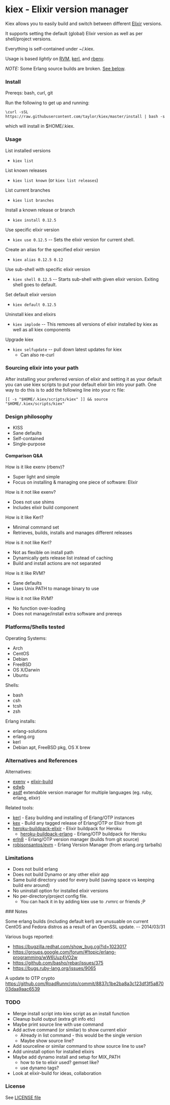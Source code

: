 kiex - Elixir version manager
====

Kiex allows you to easily build and switch between different [Elixir](http://elixir-lang.org/) versions.

It supports setting the default (global) Elixir version as well as per shell/project versions.

Everything is self-contained under ~/.kiex.

Usage is based *lightly* on [RVM](http://rvm.io), [kerl](https://github.com/spawngrid/kerl), and [rbenv](https://github.com/sstephenson/rbenv).

*NOTE:* Some Erlang source builds are broken.  [See below](#notes).

### Install

Prereqs: bash, curl, git

Run the following to get up and running:

```
\curl -sSL https://raw.githubusercontent.com/taylor/kiex/master/install | bash -s
```

which will install in $HOME/.kiex.

### Usage

List installed versions
 * ``` kiex list ```

List known releases
 * ``` kiex list known ```  (or ``` kiex list releases ```)

List current branches
 * ``` kiex list branches ```

Install a known release or branch
 * ``` kiex install 0.12.5 ```

Use specific elixir version
 * ``` kiex use 0.12.5 ``` -- Sets the elixir version for current shell.

Create an alias for the specified elixir version
 * ``` kiex alias 0.12.5 0.12 ```

Use sub-shell with specific elixir version
 * ``` kiex shell 0.12.5 ``` -- Starts sub-shell with given elixir version. Exiting shell goes to default.

Set default elixir version
 * ``` kiex default 0.12.5 ```

Uninstall kiex and elixirs
 * ``` kiex implode ``` -- This removes all versions of elixir installed by kiex as well as all kiex components

Upgrade kiex
 * ``` kiex selfupdate ``` -- pull down latest updates for kiex
    - Can also re-curl

### Sourcing elixir into your path

After installing your preferred version of elixir and setting it as your default you can use kiex scripts to
put your default elixir bin into your path. One way to do this is to add the following line into your rc file:

```
[[ -s "$HOME/.kiex/scripts/kiex" ]] && source "$HOME/.kiex/scripts/kiex"
```

### Design philosophy

 * KISS
 * Sane defaults
 * Self-contained
 * Single-purpose


#### Comparison Q&A

How is it like exenv (rbenv)?
 * Super light and simple
 * Focus on installing & managing one piece of software: Elixir

How is it not like exenv?
 * Does not use shims
 * Includes elixir build component

How is it like Kerl?
 * Minimal command set
 * Retrieves, builds, installs and manages different releases

How is it not like Kerl?
 * Not as flexible on install path
 * Dynamically gets release list instead of caching
 * Build and install actions are not separated

How is it like RVM?
 * Sane defaults
 * Uses Unix PATH to manage binary to use

How is it not like RVM?
 * No function over-loading
 * Does not manage/install extra software and prereqs


### Platforms/Shells tested

Operating Systems:
 * Arch
 * CentOS
 * Debian
 * FreeBSD
 * OS X/Darwin
 * Ubuntu

Shells:
 * bash
 * csh
 * tcsh
 * zsh

Erlang installs:
 * erlang-solutions
 * erlang.org
 * kerl
 * Debian apt, FreeBSD pkg, OS X brew

### Alternatives and References

Alternatives:
 * [exenv](https://github.com/mururu/exenv) + [elixir-build](https://github.com/mururu/elixir-build)
 * [edwb](https://github.com/clutchanalytics/edwb)
 * [asdf](https://github.com/HashNuke/asdf) extendable version manager for multiple languages (eg. ruby, erlang, elixir)

Related tools:
 * [kerl](https://github.com/spawngrid/kerl) - Easy building and installing of Erlang/OTP instances
 * [kex](https://github.com/d0rc/kex) - Build any tagged release of Erlang/OTP or Elixir from git
 * [heroku-buildpack-elixir](https://github.com/goshakkk/heroku-buildpack-elixir) - Elixir buildpack for Heroku
   - [heroku-buildpack-erlang](https://github.com/archaelus/heroku-buildpack-erlang) - Erlang/OTP buildpack for Heroku
 * [erln8](https://github.com/metadave/erln8) - Erlang/OTP version manager (builds from git source)
 * [robisonsantos/evm](https://github.com/robisonsantos/evm) - Erlang Version Manager (from erlang.org tarballs)


### Limitations

 * Does not build erlang
 * Does not build Dynamo or any other elixir app
 * Same build directory used for every build (saving space vs keeping build env around)
 * No uninstall option for installed elixir versions
 * No per-directory/project config file.
   - You can hack it in by adding kiex use <version> to .rvmrc or friends ;P

<a name="notes">
### Notes

Some erlang builds (including default kerl) are unusuable on current CentOS and Fedora distros as a result of an OpenSSL update.  -- 2014/03/31

Various bugs reported:
  * https://bugzilla.redhat.com/show_bug.cgi?id=1023017
  * https://groups.google.com/forum/#!topic/erlang-programming/wW6Uuz4VO2w
  * https://github.com/basho/rebar/issues/375
  * https://bugs.ruby-lang.org/issues/9065

A update to OTP crypto https://github.com/RoadRunnr/otp/commit/8837c1be2ba8a3c123df3f5a87003daa9aac6539

### TODO

 * Merge install script into kiex script as an install function
 * Cleanup build output (extra git info etc)
 * Maybe print source line with use command
 * Add active command (or similar) to show current elixir
   - Already in list command - this would be the single version
   - Maybe show source line?
 * Add sourceline or similar command to show source line to use?
 * Add uninstall option for installed elixirs
 * Maybe add dynamo install and setup for MIX_PATH
   - how to tie to elixir used? gemset like?
   - use dynamo tags?
 * Look at elixir-build for ideas, collaboration

### License

See [LICENSE file](LICENSE)
